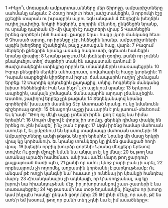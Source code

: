 1 «Ինչո՞ւ մոռացան ամբարտաւանները մեր Տիրոջը.
ամբարիշտները սահմանը անցան:
2 Հօտը հովուի հետ յափշտակեցին,
3 որբուկի էշը քշեցին տարան
ու իւրացրին այրու եզն անգամ:
4 Շեղեցին խեղճին ուղիղ շաւիղից.
երկրի հեզերին, բոլորին մէկտեղ, ընկճեցին նրանք,
ու սրանք դարձան մի-մի վայրի էշ դաշտերի վրայ:
5 Վատնեցին իրենց գործերն ինձ համար.
քաղցր եղաւ հացը լկտի մանկանց հետ:
6 Չհասած արտը, որ իրենցը չէր, հնձեցին նրանք.
ամբարիշտների այգին խեղճերը մշակեցին, բայց չստացան հաց, վարձ:
7 Բազում մերկերի քնեցրին նրանք առանց հագուստի,
զգեստն հանեցին նրանց վրայից:
8 Նրանք թրջւում են լեռների ցօղից.
քանի որ չունեն բնակուելու տեղ՝ ժայռերի տակ են ապաստան գտնում:
9 Յափշտակեցին ստինքից որբին եւ տնանկներին տառապեցրին:
10 Իզուր քնեցրին մերկին անհագուստ,
սովահարի էլ հացը կտրեցին:
11 Դարան սարքեցին կիրճերում իզուր.
ճանապարհն ուղիղ՝ չիմացան երբեք:
12 Մարդիկ զրկուեցին քաղաքից, տնից.
հոգիներն մանկանց խիստ հեծեծեցին:
Իսկ Նա ինչո՞ւ չի այցելում սրանց:
13 Երկրում ապրեցին, սակայն չիմացան.
ճանապարհն արդար չճանաչեցին. Աստծու շաւիղով երբեք չընթացան:
14 Տեղեկանալով նրանց գործերին՝ խաւարի մատնեց Տէր Աստուած նրանց.
ու կը նմանուեն գիշերուայ գողի:
15 Շնացողն աչքը խաւարին է լոկ յառում-սեւեռում:
Եւ կ՚ասի՝ “Թող ոչ մէկի աչքը չտեսնի իրեն.
քօղ է գցել նա հիմա երեսին”:
16 Մութի միջով է փորել իր տունը.
ցերեկի դիմաց փակել են իրենց ու չեն իմացել՝ ի՛նչ բան է լոյսը:
17 Այգն իրենց համար մահուան ստուեր է,
եւ ըմբռնում են նրանք տագնապը մահուան ստուերի:
18 Ամբարիշտները աւելի թեթեւ են ջրի երեսին:
Նրանց մի մասը երկրի վրայ կը կործանուի.
եւ նրանց տունկերը կը լինեն ցամաքած հողի վրայ.
19 խլեցին որբից խուրձը ցորենի:
Նրանց մեղքերը երեսով տուին:
Ու ցօղի մշուշի նման նա անյայտ էլ կը մնայ:
20 Եւ թող նա ստանայ արածի համեմատ.
անիրաւ ամէն մարդ թող ջարդուի քայքայուած ծառի պէս,
21 քանի որ ամուլ կնոջ բարի բան չի արել,
22 որբեւայրուն չի ողորմել,
աղքատին կործանել է բարկութեամբ:
Ու անգամ թէ ոտքի կանգնի նա՝
հաւատ չի ունենայ իր կեանքի հանդէպ մարդ:
23 Հիւանդանալիս չի ակնկալի,
որ կ՚առողջանայ,
այլ կը խրուի նա հիւանդութեան մէջ.
իր յոխորտանքով շատ-շատերի է նա տառապեցրել:
24 Կը թառամի նա տօթ եղանակին,
ինչպէս որ խոտը կամ ինչպէս հասկը՝ ընկած ցօղունից:
25 Թէ լինի մէկը, որ ասի, թէ ես ստե՛ր եմ խօսում,
թող որ բանի տեղ չդնի նա էլ իմ ասածները»:
